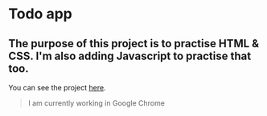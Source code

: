 # Todo app

## The purpose of this project is to practise HTML & CSS. I'm also adding Javascript to practise that too.

You can see the project [here](http://www.fe-cc-todo.surge.sh).

> I am currently working in Google Chrome
